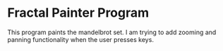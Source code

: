 # Fractal Painter Program

This program paints the mandelbrot set. I am trying to add zooming and panning functionality when the user presses keys.
